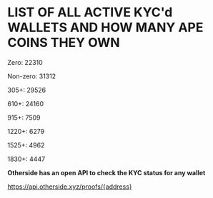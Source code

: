 # LIST OF ALL ACTIVE KYC'd WALLETS AND HOW MANY APE COINS THEY OWN

Zero: 22310

Non-zero: 31312

305+: 29526

610+: 24160

915+: 7509

1220+: 6279

1525+: 4962

1830+: 4447

**Otherside has an open API to check the KYC status for any wallet**

https://api.otherside.xyz/proofs/{address}